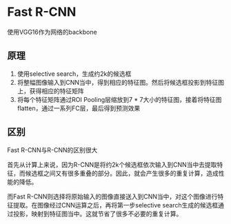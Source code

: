 # Fast R-CNN

使用VGG16作为网络的backbone

## 原理

1. 使用selective search，生成约2k的候选框
2. 将整幅图像输入到CNN当中，得到相应的特征图。然后将候选框投影到特征图上，获得相应的特征矩阵
3. 将每个特征矩阵通过ROI Pooling层缩放到7 * 7大小的特征图，接着将特征图flatten，通过一系列FC层，最后得到预测效果

## 区别

Fast R-CNN与R-CNN的区别很大

首先从计算上来说，因为R-CNN是将约2k个候选框依次输入到CNN当中去提取特征，而候选框之间又有很多重叠的部分。因此，就会产生很多的重复计算，造成性能的降低。

而Fast R-CNN则选择将原始输入的图像直接送入到CNN当中，对这个图像进行特征提取。在图像经过CNN运算之后，再将第一步selective search生成的候选框通过投影，映射到特征图当中。这就节省了很多不必要的重复计算。

